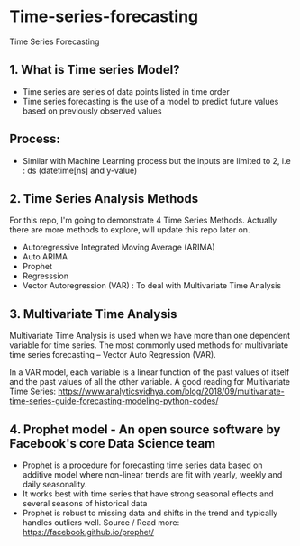 # Time-series-forecasting
Time Series Forecasting

## 1. What is Time series Model?
* Time series are series of data points listed in time order
* Time series forecasting is the use of a model to predict future values based on previously observed values

## Process:
* Similar with Machine Learning process but the inputs are limited to 2, i.e : ds (datetime[ns] and y-value)

## 2. Time Series Analysis Methods
For this repo, I'm going to demonstrate 4 Time Series Methods. Actually there are more methods to explore, will update this repo later on.

* Autoregressive Integrated Moving Average (ARIMA)
* Auto ARIMA
* Prophet
* Regresssion
* Vector Autoregression (VAR) : To deal with Multivariate Time Analysis

## 3. Multivariate Time Analysis
Multivariate Time Analysis is used when we have more than one dependent variable for time series.
The most commonly used methods for multivariate time series forecasting – Vector Auto Regression (VAR).

In a VAR model, each variable is a linear function of the past values of itself and the past values of all the other variable.
A good reading for Multivariate Time Series: https://www.analyticsvidhya.com/blog/2018/09/multivariate-time-series-guide-forecasting-modeling-python-codes/

## 4. Prophet model - An open source software by Facebook's core Data Science team
*  Prophet is a procedure for forecasting time series data based on additive model where non-linear trends are fit with yearly, weekly and daily seasonality.
*  It works best with time series that have strong seasonal effects and several seasons of historical data
*  Prophet is robust to missing data and shifts in the trend and typically handles outliers well.
Source / Read more: https://facebook.github.io/prophet/
